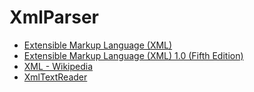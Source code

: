 # XmlParser

- [Extensible Markup Language (XML)](https://www.w3.org/XML/)
- [Extensible Markup Language (XML) 1.0 (Fifth Edition)](https://www.w3.org/TR/2008/REC-xml-20081126/)
- [XML - Wikipedia](https://en.wikipedia.org/wiki/XML)
- [XmlTextReader](https://docs.microsoft.com/pl-pl/dotnet/api/system.xml.xmltextreader?view=net-5.0)
